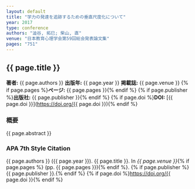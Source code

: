```yaml
---
layout: default
title: "学力の発達を追跡するための垂直尺度化について"
year: 2017
type: conference
authors: "澁谷, 拓巳; 柴山, 直"
venue: "日本教育心理学会第59回総会発表論文集"
pages: "751"
---
```


## {{ page.title }}

**著者:** {{ page.authors }}
**出版年:** {{ page.year }}
**掲載誌:** {{ page.venue }}
{% if page.pages %}**ページ:** {{ page.pages }}{% endif %}
{% if page.publisher %}**出版社:** {{ page.publisher }}{% endif %}
{% if page.doi %}**DOI:** [{{ page.doi }}](https://doi.org/{{ page.doi }}){% endif %}

### 概要
{{ page.abstract }}

### APA 7th Style Citation
{{ page.authors }} ({{ page.year }}). {{ page.title }}. In *{{ page.venue }}*{% if page.pages %} (pp. {{ page.pages }}){% endif %}. {% if page.publisher %}{{ page.publisher }}.{% endif %} {% if page.doi %}https://doi.org/{{ page.doi }}{% endif %}